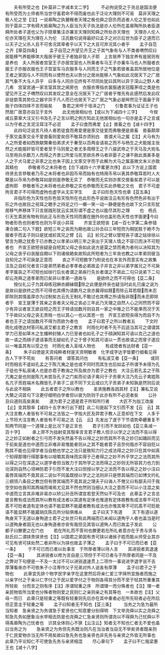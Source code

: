 <!-- { "loadSidebar": true } -->
　　夫有所受之也【补莫非二字减本文二字】
　　不必拘说受之于尧总是国法便有所受而为士师者所当世守虽君命不得而废也此于泛论大理则不可易　莫非天理之极人伦之至【注】一说皋陶之执瞽瞍者天理之极也舜之窃负而逃者人伦之至也如此则于莫非二字有碍大抵皋陶之为人臣当为天子执法是亦人伦所在盖皋陶所执者臣道舜所处者子道也父为子隠章集注亦兼言天理则知舜之所处亦天理也　天理亦人伦人伦亦天理在天为理在人为伦　汪氏数句说得最好曰孟子之对示后世为臣子之道而已以天子之父杀人且不可舍况其卑者乎以天下之大且可弃况其小者乎
　　孟子自范之齐【章芟四条】
　　孟子自范之齐望见齐王之子其气象有与人不类者喟然叹曰居能移气养能移体大哉居乎彼王子者独非皆人子耶　上言居养下独言养有是居则有是养也　夫人所居者宫室王子亦居宫室也人所乘者车马王子亦乗车马也人所服者衣服王子亦服衣服也王子宫室车马衣服多与人同而王子之气象若彼者盖其所居地位是王者之家因与人不同而有以使然也夫以势分之居尚能移人气象如此况居天下之广居其气象不大与人异乎　曰多与人同亦见终有不尽同处犹曰其所以异于深山之野人者几希　宫室宫通一家言室其宫之阃房也　衣服衣専指衣裳服通言冠履茅绖之类是也　望见齐王之子喟然叹曰其发叹之意全在况居天下之广居者乎惟先有此感然后发此叹非徒歆羡其势位之器宇异于凡人而已也居天下之广居之气象必是晬然见于面盎于背施于四体四体不言而喻矣
　　鲁君之宋呼于垤泽之门
　　引鲁君事为证证王子也然居广居意亦自见于言外
　　此无他居相似也【或以为下减四十三字】
　　今按咸丘蒙章大注又引书及孔子之言以明之例方知此无他居相似也一句亦是孟子之言或以为守者之言泥注耳注不必泥
　　孟子曰食而弗爱【止】兽畜之也【减十四字】
　　此四句泛说言凡待人者若徒食而弗爱便是豕交徒爱而弗敬便是兽畜　兽畜颇厚于豕交盖豕交全不爱兽畜则爱矣但不敬耳亦须别白　兽谓犬马之属【注】犬马有为人之所爱者如西旅献獒秦伯弟求犬于秦至以百两金请易之而不与杨生之犬能报主张然之犬能报奸皆可爱者至于马则爱之者尤多周穆王之于八骏武帝之于天马及大宛名马至用兵杀数万人而得之齐景公所爱马死至欲杀养马者非晏子之谏不赦此类甚多是人之于犬马爱之非豕之比也朱子因上文豕交字而于此解为犬马之属虽微文末义亦致其精也
　　恭敬者币之未将者也【合下减四十六字畧更次序】此以下方说上国君待贤去言恭敬者乃币之未将者也非因币帛而始有也特用币帛以表其恭敬耳若时人大槩是以币帛为恭敬耳如是则是恭敬无实了　恭敬而无实则亦豕交兽畜矣君子可以是虚拘耶　恭敬者币之未将者也此恭敬之实也恭敬而无实此恭敬之文也　君子不可虚拘言君子不可得而虚拘也虚字从无实字生
　　孟子曰形色天性也章【芟五条】
　　非指形色为天性也形色皆天性所在也此形色平说故注云有形有色然色非有出于形之外也故目之视耳之聴手之持足之行一嚬一笑一动一静便是色也故下文只言形犹居移气养移体下只言居践形犹云实其形谓不虚之也以能尽其形之理
　　也　杨氏引天生蒸民有物有则此正与形色天性同而置在圈外何也盖形色天性也字面更今曰物者形色也则者性也则为平说小异耳
　　齐宣王欲短丧【减一百七字第二条参错凑合摘二句入下题】欲短三年之丧而为期也故公孙丑曰三年短而为期犹胜于絶不为服者乎而孟子则曰是犹或紾其兄之臂【云　云】紾兄之臂以譬短丧子谓之姑徐徐以譬言为期之犹愈于已亦教之以孝弟以明三年之丧出于天理人情之不容已而决不可短者也　齐宣王欲短丧疑是自短其父母之丧如此说方是莫之禁而弗为者何以决知其为父母之丧乎曰丧服自期以下则诸侯絶矣故知此所短者为三年丧也教之以孝弟则彼当自知兄之不可戾是正意而
　　丧之不可短数字乃附说也在本言外而意实有之故集注及之自紾兄者言只是弟然弟者必孝孝者必弟故孟子并言之非以弟字属兄之不可戾孝字属丧之不可短也如徐行后长者谓之弟疾行先长者谓之不弟此二句只说弟下二句却云尧舜之道孝弟而已矣非以孝弟一道故与
　　是欲终之而不可得也【芟二条】
　　按仪礼公子为其母练冠麻衣縓縁既除之此便是终丧也疑当时此礼已废之说为是故曰是欲终之而不可得也其傅为请数月之丧亦冀得如既而除云耳若既而未忍即除则其情虽厚亦为过制矣古云先王制礼不敢过也其傅之所请殆非既而未忍即除者乎　宣王是薄于其亲之丧者夫父母之丧必三年此乃天理之自然人心之同然而不容少有异议者宣王欲自短之而王子特请加数月则自其一家之中推之已不能凖而况于天下乎故曰父母之丧无贵贱一也以其心一也以其恩一也　齐宣王欲短丧得为而自不为者也王子之请加数月不得为而欲为者也
　　孟子曰君子之所以教者五
　　下文时雨化成徳达材答问私淑艾都主君子之教言　时雨化时者不先不后适当其可之谓谓其学力已至如草木之生播种封殖人力已至者也如孔子之于顔渊知其可语以克己之道也故一语之而顔子遂请事而无疑如孔子之于曾子知其可语以一贯也故语之而曾子遂应以一唯盖其有以受之也　时雨化者入圣域人物也
　　有成徳者有达财者【芟一条】
　　朱子曰徳是天资纯粹者材是天资明敏者　化字成字达字皆要行细看见得古人下字不苟处
　　有答问者　谓答其问也
　　有私淑艾者【芟一条】
　　或同时而相去不逺如孔孟之于陈亢夷之是也或不同时而其生也后如孟子所谓予未得为孔子徒也予私淑诸人也是亦君子教诲之所及故亦为君子之教也　大注云若孔孟之于陈亢夷之是也则是陈亢未尝及孔子之门矣而论语子禽问于子贡章大注乃先云子禽姓陈名亢子贡姓端木名赐皆孔子弟子二说不同下文云或曰亢子贡弟子未知孰是然则后说与此说不相戾
　　此五者君子之所以教也
　　圣贤施教各因其材【注】兼私艾说大槩之词首句下注更仔细明白学者但以彼为防则于此亦有所不必泥者矣
　　公孙丑曰道则高矣美矣
　　道为君子之道是君子所知所行者
　　大匠不为拙工改废【止】变其彀率【减四十五字末行出下题】此二句是起下文引而不发【云　云】其大注言教人者皆有不可易之法皆之一字指大匠及羿君子教人正意却在下文　人多于上节将大注言教人者皆有不可易之法【云　云】先发出了遂于下节语势牵纒重复不知两节同是一个道理上是比况下是正言也
　　君子引而不发跃如也【芟三条减一百十字】
　　承上羿不为拙射变其彀率言言君子教人但示以学之之法而不告以得之之妙正如射者之引弓而不发矢然虽不告以得之之妙而其所不告之妙已如踊跃而见于前矣是道也中道而立非难非易惟能者则从之其不能者君子且奈何哉亦不容自贬以狥其不能也见得学者当自勉也学之之法只是致知力行之成法得之之妙只在其中如真个知得那理行得那事有以咀嚼其真味而实得于己者得之之妙不外乎学之之法而其所以得之只在深造之以道学者但当致力于其所学之法而得之之妙则无所容其力也力到功深则自然心领神防君子引而不发大注曰但授以学之之法而不告以得之之妙小注曰虽啓其端而不竟其说二说似不同盖既授以学之之法则非只是啓其端而已如博文约礼三纲领八条目之教岂但有啓其端而不竟其说之理夫子曰诲人不倦又曰有鄙夫问于我空空如也我叩其两端而竭焉尤见其不然也然则当细认大注之意而不可以小注混之矣　中道而立言其非难非易亦以矫公孙丑所谓宜若登天然似不可及也　此章孟子之言总是言教有成法而其所以教有成法者以其道有定体也惟道有定体故教有成法卑不可抗髙不可贬者道有定体也语不能显黙不能蔵者教有成法也亦惟其卑不可抗髙不可贬故语不能显黙不能蔵胡氏陈氏所分贴俱难从
　　孟子曰天下有道
　　天下有道以道殉身天下无道以身殉道士君子之处世只有此两端而已未闻以道殉乎人者也盖当是时以道殉身者固无也以身殉道者亦安有哉但见其皆以道殉人而已故孟子发此
　　公都子曰滕更之在门也
　　若在所礼而不答何也滕更若在所礼者意亦在于贵与贤与　赵氏曰二谓挟贵挟贤也【注】以国君之弟固有贵可挟以诸侯子姓而能从师受业其亦可见有贤可挟处然二者非所以为挟也故孟子薄之
　　孟子曰于不可已而已者【芟一条】
　　于不可已而已者以处事言　于所厚者薄以待人言
　　其进锐者其退速【芟一条】
　　其进锐者以修为言自是三项但于不可已者与于所厚者同是一不及之弊对下句便是一不及一太过不可以进锐退速贯上二项作一事说进字退字说不去　厚薄看来亦不可依朱子小注専作父子兄弟对外人说各有厚薄
　　孟子曰君子之于物也
　　此章宜先排个物字民字亲字在这里然后将亲仁爱三字择所宜施者而施之以亲字付之于亲以仁字付之于民以爱字付之于物则各得其分而不至于轻其所重重其所轻矣　分而言之则有序【注】序谓轻重之序　所谓理一而分殊者也【注】理一者亲民物皆所当爱也分殊者物则爱之民则仁之亲则亲之有其等也　一本故也【注】父母一而已　此章只是轻重之等既有轻重则先后亦在其中重者必在所先轻者必在所后但正意主于轻重之等
　　孟子曰知者无不知也【芟三条】
　　当务之为急为最所当知者　急亲贤之为务谓急于爱贤也仁知意要分别得明　下文举尧舜以实之尧舜之知急先务如歴象治水举相去防是也尧舜之仁急亲贤则所谓尧以不得舜为己忧舜以不得禹皋陶为己忧者也　识其全体则心不狭【云注云】知者无不知也仁者无不爱也虽曰当务之为
　　急亲贤之为务但先务既治则凡在当治者当自无不举矣贤者既亲则于仁民爱物亦当无所不用矣故曰急先务也急亲贤也非先务与亲贤之外皆无所事也　此章乃平论知仁不可使急先务与亲贤相混
　　尽心章句下
　　孟子曰不仁哉梁惠王也【减十八字】
